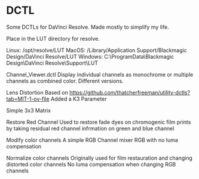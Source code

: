 # DCTL
Some DCTLs for DaVinci Resolve.
Made mostly to simplify my life. 

Place in the LUT directory for resolve.

Linux: /opt/resolve/LUT
MacOS: /Library/Application Support/Blackmagic Design/DaVinci Resolve/LUT
Windows: C:\ProgramData\Blackmagic Design\DaVinci Resolve\Support\LUT

Channel_Viewer.dctl
Display individual channels as monochrome or multiple channels as combined color.
Different versions.

Lens Distortion
Based on https://github.com/thatcherfreeman/utility-dctls?tab=MIT-1-ov-file
Added a K3 Parameter 

Simple 3x3 Matrix

Restore Red Channel
Used to restore fade dyes on chromogenic film prints
by taking residual red channel infrmation on green and blue channel

Modify color channels
A simple RGB Channel mixer 
RGB with no luma compensation

Normalize color channels
Originally used for film restauration and changing distorted color channels
No luma compensation when changing RGB channels

